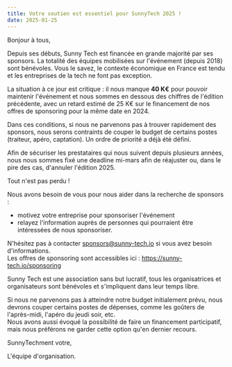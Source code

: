 ```yaml
---
title: Votre soutien est essentiel pour SunnyTech 2025 !
date: 2025-01-25
---
```


Bonjour à tous,

Depuis ses débuts, Sunny Tech est financée en grande majorité par ses sponsors. La totalité des équipes mobilisées sur l'événement (depuis 2018) sont bénévoles.
Vous le savez, le contexte économique en France est tendu et les entreprises de la tech ne font pas exception.

La situation à ce jour est critique : il nous manque **40 K€** pour pouvoir maintenir l'événement et nous sommes en dessous des chiffres de l'édition précédente, avec un retard estimé de 25 K€ sur le financement de nos offres de sponsoring pour la même date en 2024.

Dans ces conditions, si nous ne parvenons pas à trouver rapidement des sponsors, nous serons contraints de couper le budget de certains postes (traiteur, apéro, captation). Un ordre de priorité a déjà été défini.

Afin de sécuriser les prestataires qui nous suivent depuis plusieurs années, nous nous sommes fixé une deadline mi-mars afin de réajuster ou, dans le pire des cas, d'annuler l'édition 2025.

Tout n'est pas perdu !

Nous avons besoin de vous pour nous aider dans la recherche de sponsors :
- motivez votre entreprise pour sponsoriser l'événement
- relayez l'information auprès de personnes qui pourraient être intéressées de nous sponsoriser.

N'hésitez pas à contacter sponsors@sunny-tech.io si vous avez besoin d'informations.  
Les offres de sponsoring sont accessibles ici : https://sunny-tech.io/sponsoring 

Sunny Tech est une association sans but lucratif, tous les organisatrices et organisateurs sont bénévoles et s'impliquent dans leur temps libre.

Si nous ne parvenons pas à atteindre notre budget initialement prévu, nous devrons couper certains postes de dépenses, comme les goûters de l'après-midi, l'apéro du jeudi soir, etc.  
Nous avons aussi évoqué la possibilité de faire un financement participatif, mais nous préférons ne garder cette option qu'en dernier recours.

SunnyTechment votre, 

L'équipe d'organisation.
